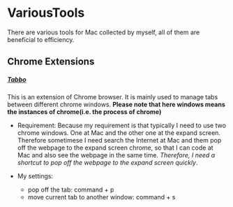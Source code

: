 # VariousTools
There are various tools for Mac collected by myself, all of them are beneficial to efficiency.

## Chrome Extensions

#####	[Tabbo](https://chrome.google.com/webstore/detail/tabbo/hedbkonckghacebehjebpfknhdbobiko)
This is an extension of Chrome browser. It is mainly used to manage tabs between different chrome windows. 
**Please note that here windows means the instances of chrome(i.e. the process of chrome)**

* Requirement: Because my requirement is that typically I need to use two chrome windows. One at Mac and the other one at the expand screen. Therefore sometimese I need search the Internet at Mac and them pop off the webpage to the expand screen chrome, so that I can code at Mac and also see the webpage in the same time. 
*Therefore, I need a shortcut to pop off the webpage to the expand screen quickly*.

* My settings:
	* pop off the tab: command + p
	* move current tab to another window: command + s




